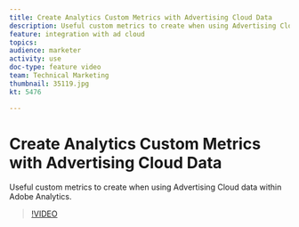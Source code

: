 ```yaml
---
title: Create Analytics Custom Metrics with Advertising Cloud Data
description: Useful custom metrics to create when using Advertising Cloud data within Adobe Analytics.
feature: integration with ad cloud
topics: 
audience: marketer
activity: use
doc-type: feature video
team: Technical Marketing
thumbnail: 35119.jpg
kt: 5476

---
```


# Create Analytics Custom Metrics with Advertising Cloud Data

Useful custom metrics to create when using Advertising Cloud data within Adobe Analytics. 

>[!VIDEO](https://video.tv.adobe.com/v/35119/?quality=12&learn=on)
